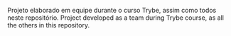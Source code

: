 Projeto elaborado em equipe durante o curso Trybe, assim como todos neste repositório.
Project developed as a team during Trybe course, as all the others in this repository.